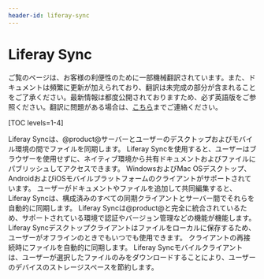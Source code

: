 ```yaml
---
header-id: liferay-sync
---
```


# Liferay Sync

<p class="alert alert-info"><span class="wysiwyg-color-blue120">ご覧のページは、お客様の利便性のために一部機械翻訳されています。また、ドキュメントは頻繁に更新が加えられており、翻訳は未完成の部分が含まれることをご了承ください。最新情報は都度公開されておりますため、必ず英語版をご参照ください。翻訳に問題がある場合は、<a href="mailto:support-content-jp@liferay.com">こちら</a>までご連絡ください。</span></p>

[TOC levels=1-4]

Liferay Syncは、@product@サーバーとユーザーのデスクトップおよびモバイル環境の間でファイルを同期します。 Liferay Syncを使用すると、ユーザーはブラウザーを使用せずに、ネイティブ環境から共有ドキュメントおよびファイルにパブリッシュしてアクセスできます。 WindowsおよびMac OSデスクトップ、AndroidおよびiOSモバイルプラットフォームのクライアントがサポートされています。 ユーザーがドキュメントやファイルを追加して共同編集すると、Liferay Syncは、構成済みのすべての同期クライアントとサーバー間でそれらを自動的に同期します。 Liferay Syncは@product@と完全に統合されているため、サポートされている環境で認証やバージョン管理などの機能が機能します。 Liferay Syncデスクトップクライアントはファイルをローカルに保存するため、ユーザーがオフラインのときでもいつでも使用できます。 クライアントの再接続時にファイルを自動的に同期します。 Liferay Syncモバイルクライアントは、ユーザーが選択したファイルのみをダウンロードすることにより、ユーザーのデバイスのストレージスペースを節約します。
